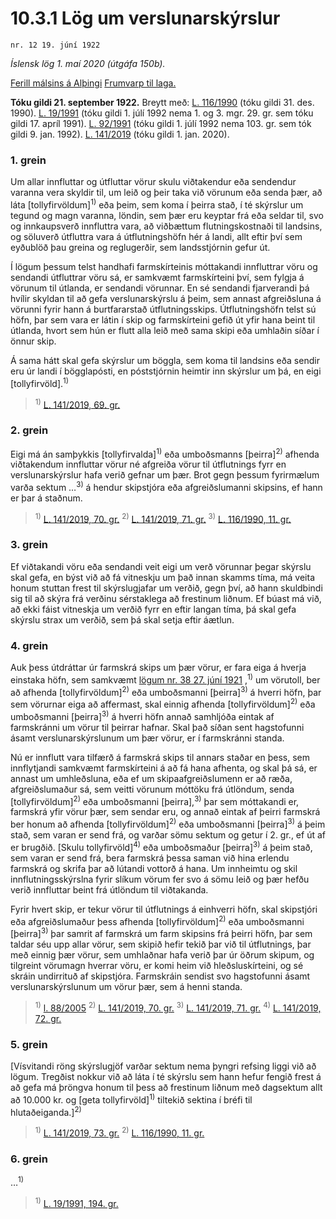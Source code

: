 # 10.3.1 Lög um verslunarskýrslur

`nr. 12 19. júní 1922`

_Íslensk lög 1. maí 2020 (útgáfa 150b)._

[Ferill málsins á Alþingi](https://www.althingi.is/thingstorf/thingmalalistar-eftir-thingum/ferill/?ltg=34&mnr=10)
[Frumvarp til laga.](https://www.althingi.is/altext/34/s/pdf/0010.pdf)

**Tóku gildi 21. september 1922.**
Breytt með:
[L. 116/1990](https://althingi.is/altext/stjt/1990.116.html) (tóku gildi 31. des. 1990).
[L. 19/1991](https://althingi.is/altext/stjt/1991.019.html) (tóku gildi 1. júlí 1992 nema 1. og 3. mgr. 29. gr. sem tóku gildi 17. apríl 1991).
[L. 92/1991](https://althingi.is/altext/stjt/1991.092.html) (tóku gildi 1. júlí 1992 nema 103. gr. sem tók gildi 9. jan. 1992).
[L. 141/2019](https://althingi.is/altext/stjt/2019.141.html) (tóku gildi 1. jan. 2020).

### 1. grein

Um allar innfluttar og útfluttar vörur skulu viðtakendur eða sendendur varanna vera skyldir til, um leið og þeir taka við vörunum eða senda þær, að láta [tollyfirvöldum]<sup>1)</sup> eða þeim, sem koma í þeirra stað, í té skýrslur um tegund og magn varanna, löndin, sem þær eru keyptar frá eða seldar til, svo og innkaupsverð innfluttra vara, að viðbættum flutningskostnaði til landsins, og söluverð útfluttra vara á útflutningshöfn hér á landi, allt eftir því sem eyðublöð þau greina og reglugerðir, sem landsstjórnin gefur út.

Í lögum þessum telst handhafi farmskírteinis móttakandi innfluttrar vöru og sendandi útfluttrar vöru sá, er samkvæmt farmskírteini því, sem fylgja á vörunum til útlanda, er sendandi vörunnar. En sé sendandi fjarverandi þá hvílir skyldan til að gefa verslunarskýrslu á þeim, sem annast afgreiðsluna á vörunni fyrir hann á burtfararstað útflutningsskips. Útflutningshöfn telst sú höfn, þar sem vara er látin í skip og farmskírteini gefið út yfir hana beint til útlanda, hvort sem hún er flutt alla leið með sama skipi eða umhlaðin síðar í önnur skip.

Á sama hátt skal gefa skýrslur um böggla, sem koma til landsins eða sendir eru úr landi í bögglapósti, en póststjórnin heimtir inn skýrslur um þá, en eigi [tollyfirvöld].<sup>1)</sup> 

> <sup>1)</sup> [L. 141/2019, 69. gr.](https://althingi.is/altext/stjt/2019.141.html)

### 2. grein

Eigi má án samþykkis [tollyfirvalda]<sup>1)</sup> eða umboðsmanns [þeirra]<sup>2)</sup> afhenda viðtakendum innfluttar vörur né afgreiða vörur til útflutnings fyrr en verslunarskýrslur hafa verið gefnar um þær. Brot gegn þessum fyrirmælum varða sektum …<sup>3)</sup> á hendur skipstjóra eða afgreiðslumanni skipsins, ef hann er þar á staðnum.

> <sup>1)</sup> [L. 141/2019, 70. gr.](https://althingi.is/altext/stjt/2019.141.html) <sup>2)</sup> [L. 141/2019, 71. gr.](https://althingi.is/altext/stjt/2019.141.html) <sup>3)</sup> [L. 116/1990, 11. gr.](https://althingi.is/altext/stjt/1990.116.html)

### 3. grein

Ef viðtakandi vöru eða sendandi veit eigi um verð vörunnar þegar skýrslu skal gefa, en býst við að fá vitneskju um það innan skamms tíma, má veita honum stuttan frest til skýrslugjafar um verðið, gegn því, að hann skuldbindi sig til að skýra frá verðinu sérstaklega að frestinum liðnum. Ef búast má við, að ekki fáist vitneskja um verðið fyrr en eftir langan tíma, þá skal gefa skýrslu strax um verðið, sem þá skal setja eftir áætlun.

### 4. grein

Auk þess útdráttar úr farmskrá skips um þær vörur, er fara eiga á hverja einstaka höfn, sem samkvæmt [lögum nr. 38 27. júní 1921](/altext/stjtnr.md#1921038) ,<sup>1)</sup> um vörutoll, ber að afhenda [tollyfirvöldum]<sup>2)</sup> eða umboðsmanni [þeirra]<sup>3)</sup> á hverri höfn, þar sem vörurnar eiga að affermast, skal einnig afhenda [tollyfirvöldum]<sup>2)</sup> eða umboðsmanni [þeirra]<sup>3)</sup> á hverri höfn annað samhljóða eintak af farmskránni um vörur til þeirrar hafnar. Skal það síðan sent hagstofunni ásamt verslunarskýrslunum um þær vörur, er í farmskránni standa.

Nú er innflutt vara tilfærð á farmskrá skips til annars staðar en þess, sem innflytjandi samkvæmt farmskírteini á að fá hana afhenta, og skal þá sá, er annast um umhleðsluna, eða ef um skipaafgreiðslumenn er að ræða, afgreiðslumaður sá, sem veitti vörunum móttöku frá útlöndum, senda [tollyfirvöldum]<sup>2)</sup> eða umboðsmanni [þeirra],<sup>3)</sup> þar sem móttakandi er, farmskrá yfir vörur þær, sem sendar eru, og annað eintak af þeirri farmskrá ber honum að afhenda [tollyfirvöldum]<sup>2)</sup> eða umboðsmanni [þeirra]<sup>3)</sup> á þeim stað, sem varan er send frá, og varðar sömu sektum og getur í 2. gr., ef út af er brugðið. [Skulu tollyfirvöld]<sup>4)</sup> eða umboðsmaður [þeirra]<sup>3)</sup> á þeim stað, sem varan er send frá, bera farmskrá þessa saman við hina erlendu farmskrá og skrifa þar að lútandi vottorð á hana. Um innheimtu og skil innflutningsskýrslna fyrir slíkum vörum fer svo á sömu leið og þær hefðu verið innfluttar beint frá útlöndum til viðtakanda.

Fyrir hvert skip, er tekur vörur til útflutnings á einhverri höfn, skal skipstjóri eða afgreiðslumaður þess afhenda [tollyfirvöldum]<sup>2)</sup> eða umboðsmanni [þeirra]<sup>3)</sup> þar samrit af farmskrá um farm skipsins frá þeirri höfn, þar sem taldar séu upp allar vörur, sem skipið hefir tekið þar við til útflutnings, þar með einnig þær vörur, sem umhlaðnar hafa verið þar úr öðrum skipum, og tilgreint vörumagn hverrar vöru, er komi heim við hleðsluskírteini, og sé skráin undirrituð af skipstjóra. Farmskráin sendist svo hagstofunni ásamt verslunarskýrslunum um vörur þær, sem á henni standa.

> <sup>1)</sup> [l. 88/2005](https://althingi.is2005088.html) <sup>2)</sup> [L. 141/2019, 70. gr.](https://althingi.is/altext/stjt/2019.141.html) <sup>3)</sup> [L. 141/2019, 71. gr.](https://althingi.is/altext/stjt/2019.141.html) <sup>4)</sup> [L. 141/2019, 72. gr.](https://althingi.is/altext/stjt/2019.141.html)

### 5. grein

[Vísvitandi röng skýrslugjöf varðar sektum nema þyngri refsing liggi við að lögum. Tregðist nokkur við að láta í té skýrslu sem hann hefur fengið frest á að gefa má þröngva honum til þess að frestinum liðnum með dagsektum allt að 10.000 kr. og [geta tollyfirvöld]<sup>1)</sup> tiltekið sektina í bréfi til hlutaðeiganda.]<sup>2)</sup> 

> <sup>1)</sup> [L. 141/2019, 73. gr.](https://althingi.is/altext/stjt/2019.141.html) <sup>2)</sup> [L. 116/1990, 11. gr.](https://althingi.is/altext/stjt/1990.116.html)

### 6. grein

…<sup>1)</sup> 

> <sup>1)</sup> [L. 19/1991, 194. gr.](https://althingi.is/altext/stjt/1991.019.html)
